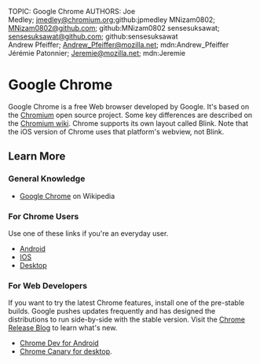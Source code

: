 TOPIC: Google Chrome
AUTHORS: Joe Medley; jmedley@chromium.org;github:jpmedley
         MNizam0802; MNizam0802@github.com; github:MNizam0802
         sensesuksawat; sensesuksawat@github.com; github:sensesuksawat
         Andrew Pfeiffer; Andrew_Pfeiffer@mozilla.net; mdn:Andrew_Pfeiffer
         Jérémie Patonnier; Jeremie@mozilla.net; mdn:Jeremie

# Google Chrome

Google Chrome is a free Web browser developed by Google. It's based on the [Chromium](http://www.chromium.org/)
open source project. Some key differences are described on the [Chromium wiki](https://code.google.com/p/chromium/wiki/ChromiumBrowserVsGoogleChrome).
Chrome supports its own layout called Blink. Note that the iOS version of Chrome uses
that platform's webview, not Blink.

## Learn More

### General Knowledge

- [Google Chrome](https://en.wikipedia.org/wiki/Google%20Chrome) on Wikipedia

### For Chrome Users

Use one of these links if you're an everyday user.

- [Android](https://play.google.com/store/apps/details?id=com.android.chrome)
- [IOS](https://itunes.apple.com/us/app/chrome-web-browser-by-google/id535886823?mt=8)
- [Desktop](http://www.google.com/chrome/)

### For Web Developers

If you want to try the latest Chrome features, install one of the pre-stable builds. Google pushes
updates frequently and has designed the distributions to run side-by-side with the stable version.
Visit the [Chrome Release Blog](http://goo.gl/CCPRW) to learn what's new.

- [Chrome Dev for Android](https://play.google.com/store/apps/details?id=com.chrome.dev)
- [Chrome Canary for desktop](https://play.google.com/store/apps/details?id=com.chrome.dev).
